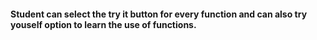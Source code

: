 #### Student can select the try it button for every function and can also try youself option to learn the use of functions.
